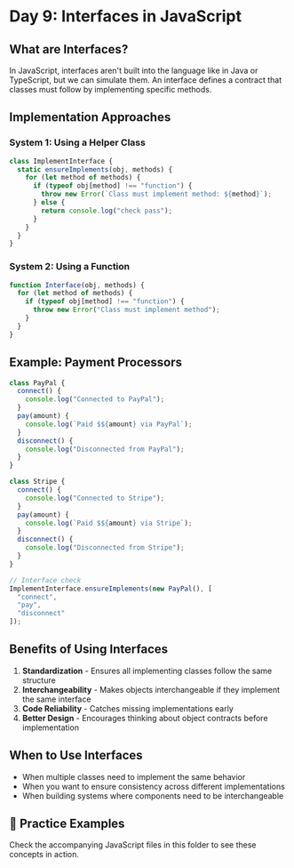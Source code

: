 # Day 9: Interfaces in JavaScript

## What are Interfaces?

In JavaScript, interfaces aren't built into the language like in Java or TypeScript, but we can simulate them. An interface defines a contract that classes must follow by implementing specific methods.

## Implementation Approaches

### System 1: Using a Helper Class

```javascript
class ImplementInterface {
  static ensureImplements(obj, methods) {
    for (let method of methods) {
      if (typeof obj[method] !== "function") {
        throw new Error(`Class must implement method: ${method}`);
      } else {
        return console.log("check pass");
      }
    }
  }
}
```

### System 2: Using a Function

```javascript
function Interface(obj, methods) {
  for (let method of methods) {
    if (typeof obj[method] !== "function") {
      throw new Error("Class must implement method");
    }
  }
}
```

## Example: Payment Processors

```javascript
class PayPal {
  connect() {
    console.log("Connected to PayPal");
  }
  pay(amount) {
    console.log(`Paid $${amount} via PayPal`);
  }
  disconnect() {
    console.log("Disconnected from PayPal");
  }
}

class Stripe {
  connect() {
    console.log("Connected to Stripe");
  }
  pay(amount) {
    console.log(`Paid $${amount} via Stripe`);
  }
  disconnect() {
    console.log("Disconnected from Stripe");
  }
}

// Interface check
ImplementInterface.ensureImplements(new PayPal(), [
  "connect",
  "pay",
  "disconnect"
]);
```

## Benefits of Using Interfaces

1. **Standardization** - Ensures all implementing classes follow the same structure
2. **Interchangeability** - Makes objects interchangeable if they implement the same interface
3. **Code Reliability** - Catches missing implementations early
4. **Better Design** - Encourages thinking about object contracts before implementation

## When to Use Interfaces

- When multiple classes need to implement the same behavior
- When you want to ensure consistency across different implementations
- When building systems where components need to be interchangeable

## 📝 Practice Examples

Check the accompanying JavaScript files in this folder to see these concepts in action.